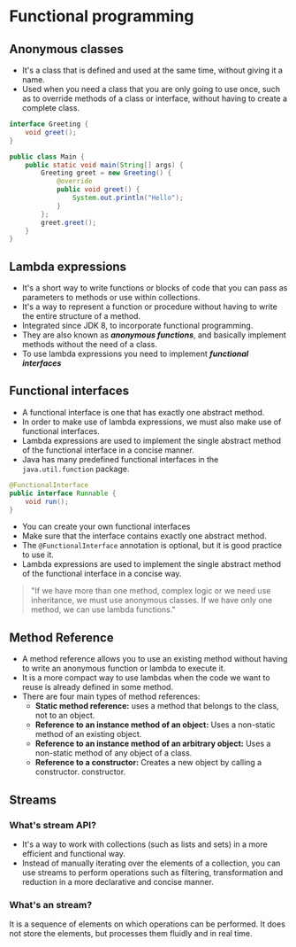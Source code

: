 # Functional programming

## Anonymous classes

- It's a class that is defined and used at the same time, without giving it a name. 
- Used when you need a class that you are only going to use once, such as to override methods of a class or interface, without having to create a complete class.

```java
interface Greeting {
    void greet();
}

public class Main {
    public static void main(String[] args) {
        Greeting greet = new Greeting() {
            @override
            public void greet() {
                System.out.println("Hello");
            }
        };
        greet.greet();
    }
}
```

## Lambda expressions

- It's a short way to write functions or blocks of code that you can pass as parameters to methods or use within collections. 
- It's a way to represent a function or procedure without having to write the entire structure of a method. 
- Integrated since JDK 8, to incorporate functional programming.
- They are also known as ***anonymous functions***, and basically implement methods without the need of a class.
- To use lambda expressions you need to implement ***functional interfaces***

## Functional interfaces

- A functional interface is one that has exactly one abstract method. 
- In order to make use of lambda expressions, we must also make use of functional interfaces. 
- Lambda expressions are used to implement the single abstract method of the functional interface in a concise manner. 
- Java has many predefined functional interfaces in the `java.util.function` package.

```java
@FunctionalInterface
public interface Runnable {
    void run();
}
```

- You can create your own functional interfaces
- Make sure that the interface contains exactly one abstract method. 
- The `@FunctionalInterface` annotation is optional, but it is good practice to use it.
- Lambda expressions are used to implement the single abstract method of the functional interface in a concise way.

> "If we have more than one method, complex logic or we need use inheritance, we must use anonymous classes. If we have only one method, we can use lambda functions."

## Method Reference

- A method reference allows you to use an existing method without having to write an anonymous function or lambda to execute it.
- It is a more compact way to use lambdas when the code we want to reuse is already defined in some method. 
- There are four main types of method references:
  - **Static method reference:** uses a method that belongs to the class, not to an object.
  - **Reference to an instance method of an object:** Uses a non-static method of an existing object.
  - **Reference to an instance method of an arbitrary object:** Uses a non-static method of any object of a class.
  - **Reference to a constructor:** Creates a new object by calling a constructor.
  constructor.

## Streams

### What's stream API?

- It's a way to work with collections (such as lists and sets) in a more efficient and functional way.
- Instead of manually iterating over the elements of a collection, you can use streams to perform operations such as filtering, transformation and reduction in a more declarative and concise manner.

### What's an stream?

It is a sequence of elements on which operations can be performed. It does not store the elements, but processes them fluidly and in real time.